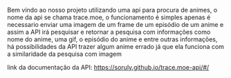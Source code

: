 Bem vindo ao nosso projeto utilizando uma api para procura de animes, o nome da api se chama trace.moe, o funcionamento é simples apenas
é necessario enviar uma imagem de um frame de um episódio de um anime e assim a API irá pesquisar e retornar a pesquisa com informações como
nome do anime, uma gif, o episódio do anime e entre outras informações, há possibilidades da API trazer algum anime errado já que ela funciona
com a similaridade da pesquisa com imagem

link da documentação da API: https://soruly.github.io/trace.moe-api/#/
